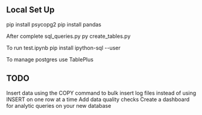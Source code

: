 ## Local Set Up

pip install psycopg2
pip install pandas

After complete sql_queries.py
py create_tables.py

To run test.ipynb
pip install ipython-sql --user

To manage postgres use TablePlus

## TODO

Insert data using the COPY command to bulk insert log files instead of using INSERT on one row at a time
Add data quality checks
Create a dashboard for analytic queries on your new database
